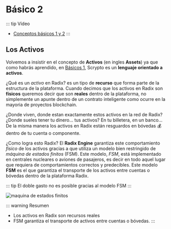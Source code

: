 # Básico 2

::: tip Vídeo
- [Conceptos básicos 1 y 2](https://youtu.be/8GxgVdDLujk)
:::

## Los Activos
Volvemos a insistir en el concepto de **Activos** (en ingles **Assets**) ya que como habrás aprendido, en [Básicos 1](/scrypto/conceptos/conceptos1.md), Scrypto es un **lenguaje orientado a activos**. 

¿Qué es un *activo* en Radix? es un tipo de **recurso** que forma parte de la estructura de la plataforma. Cuando decimos que los activos en Radix son **físicos** queremos decir que son **reales** dentro de la plataforma, no simplemente un apunte dentro de un contrato inteligente como ocurre en la mayoria de proyectos blockchain.  

¿Donde viven, donde estan exactamente estos activos en la red de Radix? ¿Donde sueles tener tu dinero... tus activos? En tu billetera, en un banco... De la misma manera los activos en Radix están resguardos en bóvedas 💰 dentro de tu cuenta o componente. 

¿Como logra esto Radix? El **Radix Engine** garantiza este comportamiento *físico* de los activos gracias a que utiliza un modelo bien restringido de *máquina de estados finitos* (FSM). Este modelo, *FSM*, está implementado en centrales nucleares o aviones de pasajeros, es decir en todo aquel lugar que requiera de comportamientos correctos y predecibles. Este modelo **FSM** es el que garantiza el transporte de los activos entre cuentas o bóvedas dentro de la plataforma Radix. 

 
::: tip 
El doble gasto no es posible gracias al modelo FSM
:::

![maquina de estados finitos](/fsm.png)

::: warning Resumen
- Los activos en Radix son recursos reales
- FSM  garantiza el transporte de activos entre cuentas o bóvedas.
:::
